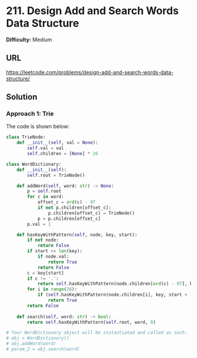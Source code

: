 # 211. Design Add and Search Words Data Structure

**Difficulty:** Medium

## URL

https://leetcode.com/problems/design-add-and-search-words-data-structure/

## Solution

### Approach 1: Trie

The code is shown below:

```python
class TrieNode:
    def __init__(self, val = None):
        self.val = val
        self.children = [None] * 26

class WordDictionary:
    def __init__(self):
        self.root = TrieNode()

    def addWord(self, word: str) -> None:
        p = self.root
        for c in word:
            offset_c = ord(c) - 97
            if not p.children[offset_c]:
                p.children[offset_c] = TrieNode()
            p = p.children[offset_c]
        p.val = 1

    def hasKeyWithPattern(self, node, key, start):
        if not node:
            return False
        if start >= len(key):
            if node.val:
                return True
            return False
        c = key[start]
        if c != '.':
            return self.hasKeyWithPattern(node.children[ord(c) - 97], key, start + 1)
        for i in range(26):
            if (self.hasKeyWithPattern(node.children[i], key, start + 1)):
                return True
        return False
    
    def search(self, word: str) -> bool:
        return self.hasKeyWithPattern(self.root, word, 0)

# Your WordDictionary object will be instantiated and called as such:
# obj = WordDictionary()
# obj.addWord(word)
# param_2 = obj.search(word)
```
